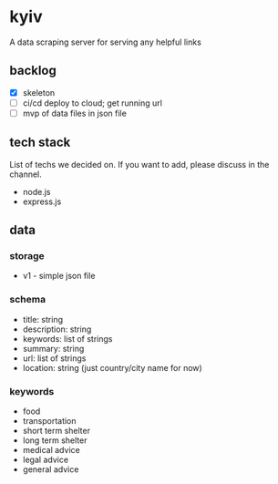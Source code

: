 # kyiv
A data scraping server for serving any helpful links

## backlog
- [x] skeleton
- [ ] ci/cd deploy to cloud; get running url
- [ ] mvp of data files in json file

## tech stack
List of techs we decided on. If you want to add, please discuss in the channel.

- node.js
- express.js

## data

### storage
- v1 - simple json file

### schema
- title: string
- description: string
- keywords: list of strings
- summary: string
- url: list of strings
- location: string (just country/city name for now)

### keywords
- food
- transportation
- short term shelter
- long term shelter
- medical advice
- legal advice
- general advice
